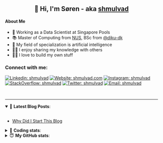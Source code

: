<h2 align="center">
	👋 Hi, I'm Søren - aka <a href="https://shmulvad.com">shmulvad</a>
</h2>

#### About Me
- 🤖 Working as a Data Scientist at Singapore Pools
- 📚 Master of Computing from [NUS], BSc from [@diku-dk]
- 🧠 My field of specialization is artificial intelligence
- 👨‍🏫 I enjoy sharing my knowledge with others
- 👨‍💻 I love to build my own stuff

### Connect with me:

[![Linkedin: shmulvad](https://img.shields.io/badge/shmulvad-blue?style=flat&logo=Linkedin&logoColor=white)][linkedin]
[![Website: shmulvad.com](https://img.shields.io/badge/shmulvad.com-47CCCC?&style=flat&logo=Google-Chrome&logoColor=white)][website]
[![Instagram: shmulvad](https://img.shields.io/badge/-@shmulvad-purple?style=flat&logo=Instagram&logoColor=white)][instagram]
[![StackOverflow: shmulvad](https://img.shields.io/badge/shmulvad-FE7A16?style=flat&logo=stack-overflow&logoColor=white)][stackOverflow]
[![Twitter: shmulvad](https://img.shields.io/badge/@shmulvad-1ca0f1?style=flat&logo=twitter&logoColor=white)][twitter]
[![Email: shmulvad](https://img.shields.io/badge/shmulvad-D14836?style=flat&logo=gmail&logoColor=white)][mail]

<br />

---

<details open>
 <summary>📕 <b>Latest Blog Posts</b>: </summary>

<br>

<!-- BLOG-POST-LIST:START -->
- [Why Did I Start This Blog](https://shmulvad.com/blog/why-did-start-this-blog)
<!-- BLOG-POST-LIST:END -->

</details>

<!-- --- -->

<details>
 <summary>🤖 <b>Coding stats</b>: </summary>

<br>

NOTE: Doesn't track coding at work or work done in environments such as Jupyter Notebooks.

<!--START_SECTION:waka-->
**I'm a Night 🦉** 

```text
🌞 Morning    102 commits    ██░░░░░░░░░░░░░░░░░░░░░░░   9.99% 
🌆 Daytime    372 commits    █████████░░░░░░░░░░░░░░░░   36.43% 
🌃 Evening    371 commits    █████████░░░░░░░░░░░░░░░░   36.34% 
🌙 Night      176 commits    ████░░░░░░░░░░░░░░░░░░░░░   17.24%

```


📊 **This Week I Spent My Time On** 

```text
💬 Programming Languages: 
Python                   2 hrs 44 mins       █████████████████░░░░░░░░   68.71% 
Markdown                 30 mins             ███░░░░░░░░░░░░░░░░░░░░░░   12.9% 
HTML                     25 mins             ██░░░░░░░░░░░░░░░░░░░░░░░   10.64% 
JavaScript               13 mins             █░░░░░░░░░░░░░░░░░░░░░░░░   5.55% 
Other                    4 mins              ░░░░░░░░░░░░░░░░░░░░░░░░░   1.84%

🔥 Editors: 
VS Code                  3 hrs 28 mins       █████████████████████░░░░   87.21% 
Sublime Text             26 mins             ██░░░░░░░░░░░░░░░░░░░░░░░   10.95% 
Zsh                      4 mins              ░░░░░░░░░░░░░░░░░░░░░░░░░   1.84%

🐱‍💻 Projects: 
overvaagning-admin       1 hr 42 mins        ██████████░░░░░░░░░░░░░░░   42.75% 
overvaagning-sender      1 hr 28 mins        █████████░░░░░░░░░░░░░░░░   36.96% 
Unknown Project          26 mins             ██░░░░░░░░░░░░░░░░░░░░░░░   11.27% 
shmulvad.com             21 mins             ██░░░░░░░░░░░░░░░░░░░░░░░   9.02%

```


 Last Updated on 10/03/2022 18:47:24 UTC
<!--END_SECTION:waka-->

</details>

<!-- --- -->

<details>
 <summary>😇 <b>My GitHub stats</b>: </summary>

<br>

<img align="left" alt="shmulvad's Github Stats" src="https://github-readme-stats.vercel.app/api?username=shmulvad&show_icons=true&hide_border=true" />

</details>



[website]: https://shmulvad.com
[twitter]: https://twitter.com/shmulvad
[linkedin]: https://linkedin.com/in/shmulvad
[instagram]: https://instagram.com/shmulvad
[stackOverflow]: https://stackoverflow.com/users/9248793/shmulvad
[mail]: mailto:shmulvad@gmail.com
[@diku-dk]: https://github.com/diku-dk
[github]: https://github.com/shmulvad
[NUS]: https://www.nus.edu.sg